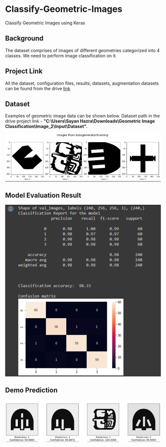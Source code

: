# Classify-Geometric-Images
Classify Geometric Images using Keras

## **Background**

The dataset comprises of images of different geometries categorized into 4 classes. We need to perform image classification on it.

## **Project Link**

All the dataset, configuration files, results, datasets, augmentation datasets can be found from the drive [link](https://drive.google.com/drive/folders/1n3Fynh5xQmueWRbfAxIBL713F84XYR_0?usp=sharing)

## **Dataset**

Examples of geometric image data can be shown below. Dataset path in the drive project link - **"C:\Users\Sayan Hazra\Downloads\Geometric Image Classification\Image_2\Input\Dataset".**

![img](https://github.com/sayan0506/Classify-Geometric-Images/blob/main/images/sample_dataset.PNG)

## **Model Evaluation Result**

![img2](https://github.com/sayan0506/Classify-Geometric-Images/blob/main/images/evaluation_result.PNG)

## **Demo Prediction**

![img3](https://github.com/sayan0506/Classify-Geometric-Images/blob/main/images/demo_prediction.PNG)



